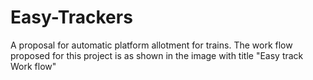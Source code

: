 # Easy-Trackers
A proposal for automatic platform allotment for trains.
The work flow proposed for this project is as shown in the image with title "Easy track Work flow"
